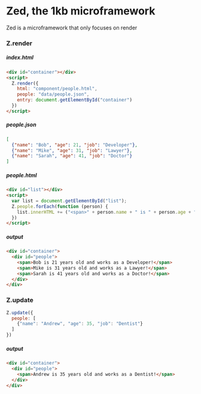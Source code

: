 # Zed, the 1kb microframework

Zed is a microframework that only focuses on render

### Z.render

##### index.html
```html
<div id="container"></div>
<script>
  Z.render({
    html: "component/people.html",
    people: "data/people.json",
    entry: document.getElementById("container")
  })
</script>
```

##### people.json
```json
[
  {"name": "Bob", "age": 21, "job": "Developer"},
  {"name": "Mike", "age": 31, "job": "Lawyer"},
  {"name": "Sarah", "age": 41, "job": "Doctor"}
]
```

##### people.html
```html
<div id="list"></div>
<script>
  var list = document.getElementById("list");
  Z.people.forEach(function (person) {
    list.innerHTML += ("<span>" + person.name + " is " + person.age + " years old and works as a " + person.job + "!</span>");
  })
</script>
```

##### output
```html
<div id="container">
  <div id="people">
    <span>Bob is 21 years old and works as a Developer!</span>
    <span>Mike is 31 years old and works as a Lawyer!</span>
    <span>Sarah is 41 years old and works as a Doctor!</span>
  </div>
</div>
```

### Z.update
```js
Z.update({
  people: [
    {"name": "Andrew", "age": 35, "job": "Dentist"}
  ]
})
```

##### output
```html
<div id="container">
  <div id="people">
    <span>Andrew is 35 years old and works as a Dentist!</span>
  </div>
</div>
```

